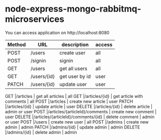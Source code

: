 # node-express-mongo-rabbitmq-microservices


You can access application on http://localhost:8080


Method | URL | description | access
-------|---- | ------------|--------
POST      |/users                            | create user                       | all
POST      |/signin                            | signin                       | all
GET      |/users                            | get all users                       | all
GET    |/users/{id}                          | get user by id                  | user
PATCH     |/users/{id}                          | update user                  | user 



GET       |/articles                            | get all articles             | all
GET       |/articles/{id}                       | get article with comments    | all
POST      |/articles                            | create new article           | user
PATCH     |/articles/{id}                       | update article               | user
DELETE    |/articles/{id}                       | delete article               | admin or user
POST      |/articles/{articleId}/comments       | create new comment           | user
DELETE    |/articles/{articleId}/comments/{id}  | delete comment               | admin or user
POST      |/users                               | create new user              | all
POST      |/admins                              | create new admin             | admin
PATCH     |/admins/{id}                         | update admin                 | admin 
DELETE    |/admins/{id}                         | delete admin                 | admin


